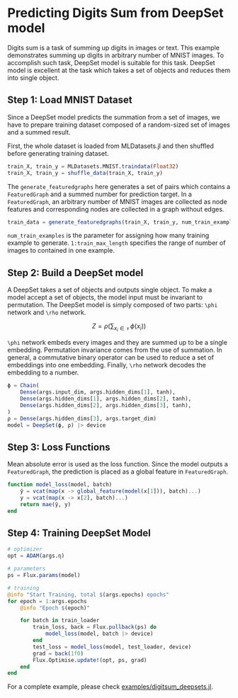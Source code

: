 # Predicting Digits Sum from DeepSet model

Digits sum is a task of summing up digits in images or text. This example demonstrates summing up digits in arbitrary number of MNIST images. To accomplish such task, DeepSet model is suitable for this task. DeepSet model is excellent at the task which takes a set of objects and reduces them into single object.

## Step 1: Load MNIST Dataset

Since a DeepSet model predicts the summation from a set of images, we have to prepare training dataset composed of a random-sized set of images and a summed result.

First, the whole dataset is loaded from MLDatasets.jl and then shuffled before generating training dataset.

```julia
train_X, train_y = MLDatasets.MNIST.traindata(Float32)
train_X, train_y = shuffle_data(train_X, train_y)
```

The `generate_featuredgraphs` here generates a set of pairs which contains a `FeaturedGraph` and a summed number for prediction target. In a `FeaturedGraph`, an arbitrary number of MNIST images are collected as node features and corresponding nodes are collected in a graph without edges.

```julia
train_data = generate_featuredgraphs(train_X, train_y, num_train_examples, 1:train_max_length)
```

`num_train_examples` is the parameter for assigning how many training example to generate. `1:train_max_length` specifies the range of number of images to contained in one example.

## Step 2: Build a DeepSet model

A DeepSet takes a set of objects and outputs single object. To make a model accept a set of objects, the model input must be invariant to permutation. The DeepSet model is simply composed of two parts: ``\phi`` network and ``\rho`` network. 

```math
Z = \rho ( \sum_{x_i \in \mathcal{V}} \phi (x_i) )
```

``\phi`` network embeds every images and they are summed up to be a single embedding. Permutation invariance comes from the use of summation. In general, a commutative binary operator can be used to reduce a set of embeddings into one embedding. Finally, ``\rho`` network decodes the embedding to a number.

```julia
ϕ = Chain(
    Dense(args.input_dim, args.hidden_dims[1], tanh),
    Dense(args.hidden_dims[1], args.hidden_dims[2], tanh),
    Dense(args.hidden_dims[2], args.hidden_dims[3], tanh),
)
ρ = Dense(args.hidden_dims[3], args.target_dim)
model = DeepSet(ϕ, ρ) |> device
```

## Step 3: Loss Functions

Mean absolute error is used as the loss function. Since the model outputs a `FeaturedGraph`, the prediction is placed as a global feature in `FeaturedGraph`.

```julia
function model_loss(model, batch)
    ŷ = vcat(map(x -> global_feature(model(x[1])), batch)...)
    y = vcat(map(x -> x[2], batch)...)
    return mae(ŷ, y)
end
```

## Step 4: Training DeepSet Model

```julia
# optimizer
opt = ADAM(args.η)

# parameters
ps = Flux.params(model)

# training
@info "Start Training, total $(args.epochs) epochs"
for epoch = 1:args.epochs
    @info "Epoch $(epoch)"

    for batch in train_loader
        train_loss, back = Flux.pullback(ps) do
            model_loss(model, batch |> device)
        end
        test_loss = model_loss(model, test_loader, device)
        grad = back(1f0)
        Flux.Optimise.update!(opt, ps, grad)
    end
end
```

For a complete example, please check [examples/digitsum_deepsets.jl](https://github.com/FluxML/GeometricFlux.jl/blob/master/examples/digitsum_deepsets.jl).
